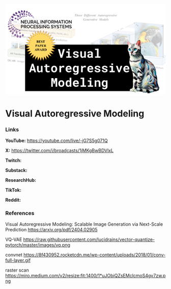 ![thumbnail](thumbnail.png)

# Visual Autoregressive Modeling

### Links

**YouTube:** https://youtube.com/live/-jG7S5g071Q

**X:** https://twitter.com/i/broadcasts/1jMKgBwBDVlxL

**Twitch:**

**Substack:**

**ResearchHub:**

**TikTok:**

**Reddit:**

### References

Visual Autoregressive Modeling: Scalable Image Generation via Next-Scale Prediction
https://arxiv.org/pdf/2404.02905

VQ-VAE
https://raw.githubusercontent.com/lucidrains/vector-quantize-pytorch/master/images/vq.png

convnet
https://8f430952.rocketcdn.me/wp-content/uploads/2018/01/conv-full-layer.gif

raster scan
https://miro.medium.com/v2/resize:fit:1400/1*uJObiQZsEMclcmoS4gv7zw.png
